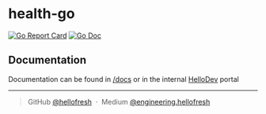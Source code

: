 # health-go
[![Go Report Card](https://goreportcard.com/badge/github.com/hellofresh/health-go)](https://goreportcard.com/report/github.com/hellofresh/health-go)
[![Go Doc](https://godoc.org/github.com/hellofresh/health-go?status.svg)](https://godoc.org/github.com/hellofresh/health-go)

## Documentation

Documentation can be found in [/docs](https://github.com/hellofresh/health-go/tree/master/docs/index.md) or in the internal [HelloDev](https://hellodev.hellofresh.io/project/go/docs) portal

---
> GitHub [@hellofresh](https://github.com/hellofresh) &nbsp;&middot;&nbsp;
> Medium [@engineering.hellofresh](https://engineering.hellofresh.com)
